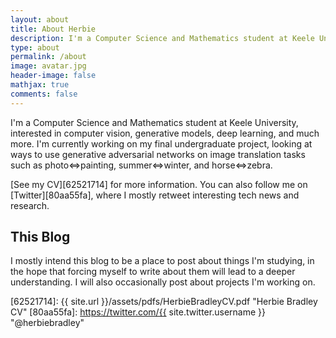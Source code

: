 ```yaml
---
layout: about
title: About Herbie
description: I'm a Computer Science and Mathematics student at Keele University.
type: about
permalink: /about
image: avatar.jpg
header-image: false
mathjax: true
comments: false
---
```


I'm a Computer Science and Mathematics student at Keele University, interested in computer vision, generative models, deep learning, and much more.
I'm currently working on my final undergraduate project, looking at ways to use generative adversarial networks on image translation tasks such as photo$\Leftrightarrow$painting,
summer$\Leftrightarrow$winter, and horse$\Leftrightarrow$zebra.

[See my CV][62521714] for more information. You can also follow me on [Twitter][80aa55fa], where I mostly retweet interesting tech news and research.

## This Blog

I mostly intend this blog to be a place to post about things I'm studying, in the hope that forcing myself to write about them will lead to a deeper understanding.
I will also occasionally post about projects I'm working on.

  [62521714]: {{ site.url }}/assets/pdfs/HerbieBradleyCV.pdf "Herbie Bradley CV"
  [80aa55fa]: https://twitter.com/{{ site.twitter.username }} "@herbiebradley"
